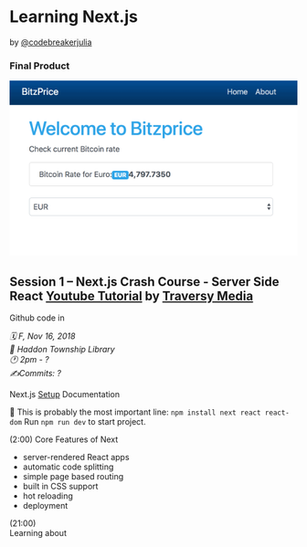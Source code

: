 # Learning Next.js

by [@codebreakerjulia](https://www.instagram.com/codebreakerjulia/)

### Final Product
![final](/assets/final.gif)

## Session 1 – Next.js Crash Course - Server Side React [Youtube Tutorial](https://www.youtube.com/watch?v=IkOVe40Sy0U) by [Traversy Media](https://www.youtube.com/channel/UC29ju8bIPH5as8OGnQzwJyA)

Github code in

*🗓 F, Nov 16, 2018* <br>
*📍 Haddon Township Library* <br>
*🕐 2pm - ?* <br>
*✍️Commits: ?* <br>

Next.js [Setup](https://nextjs.org/docs/) Documentation

🚩 This is probably the most important line: ```npm install next react react-dom```
Run ```npm run dev``` to start project.<br>


(2:00) Core Features of Next
* server-rendered React apps
* automatic code splitting
* simple page based routing
* built in CSS support
* hot reloading
* deployment

(21:00)<br>
Learning about <style jsx> for styling and Layout (how it displays props.children) has been most interesting so far
![20min](/assets/20-min.gif)


## Conclusion
Don't think I need any more tutorials to understand Next.js - it doesn't seem that complicated🤷🏻‍♀️😊.

